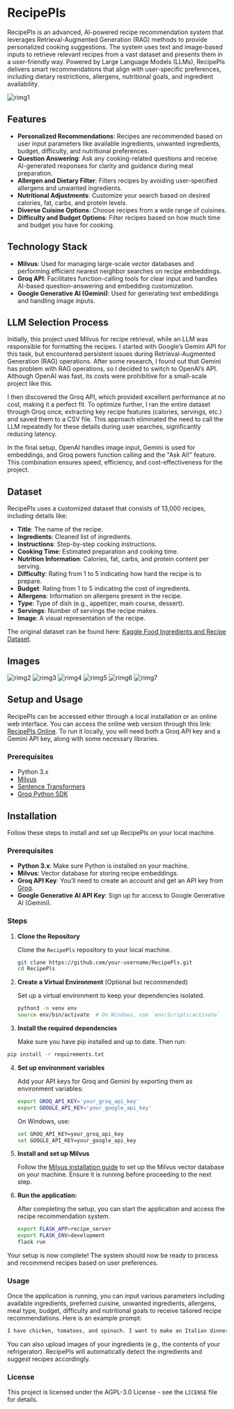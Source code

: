 # RecipePls

RecipePls is an advanced, AI-powered recipe recommendation system that leverages Retrieval-Augmented Generation (RAG) methods to provide personalized cooking suggestions. The system uses text and image-based inputs to retrieve relevant recipes from a vast dataset and presents them in a user-friendly way. Powered by Large Language Models (LLMs), RecipePls delivers smart recommendations that align with user-specific preferences, including dietary restrictions, allergens, nutritional goals, and ingredient availability.

![rimg1](images/rimg1)

## Features

- **Personalized Recommendations**: Recipes are recommended based on user input parameters like available ingredients, unwanted ingredients, budget, difficulty, and nutritional preferences.
- **Question Answering**: Ask any cooking-related questions and receive AI-generated responses for clarity and guidance during meal preparation.
- **Allergen and Dietary Filter**: Filters recipes by avoiding user-specified allergens and unwanted ingredients.
- **Nutritional Adjustments**: Customize your search based on desired calories, fat, carbs, and protein levels.
- **Diverse Cuisine Options**: Choose recipes from a wide range of cuisines.
- **Difficulty and Budget Options**: Filter recipes based on how much time and budget you have for cooking.

## Technology Stack

- **Milvus**: Used for managing large-scale vector databases and performing efficient nearest neighbor searches on recipe embeddings.
- **Groq API**: Facilitates function-calling tools for clear input and handles AI-based question-answering and embedding customization.
- **Google Generative AI (Gemini)**: Used for generating text embeddings and handling image inputs.

## LLM Selection Process

Initially, this project used Milvus for recipe retrieval, while an LLM was responsible for formatting the recipes. I started with Google’s Gemini API for this task, but encountered persistent issues during Retrieval-Augmented Generation (RAG) operations. After some research, I found out that Gemini has problem with RAG operations, so I decided to switch to OpenAI’s API. Although OpenAI was fast, its costs were prohibitive for a small-scale project like this.

I then discovered the Groq API, which provided excellent performance at no cost, making it a perfect fit. To optimize further, I ran the entire dataset through Groq once, extracting key recipe features (calories, servings, etc.) and saved them to a CSV file. This approach eliminated the need to call the LLM repeatedly for these details during user searches, significantly reducing latency.

In the final setup, OpenAI handles image input, Gemini is used for embeddings, and Groq powers function calling and the "Ask AI!" feature. This combination ensures speed, efficiency, and cost-effectiveness for the project.

## Dataset

RecipePls uses a customized dataset that consists of 13,000 recipes, including details like:

- **Title**: The name of the recipe.
- **Ingredients**: Cleaned list of ingredients.
- **Instructions**: Step-by-step cooking instructions.
- **Cooking Time**: Estimated preparation and cooking time.
- **Nutrition Information**: Calories, fat, carbs, and protein content per serving.
- **Difficulty**: Rating from 1 to 5 indicating how hard the recipe is to prepare.
- **Budget**: Rating from 1 to 5 indicating the cost of ingredients.
- **Allergens**: Information on allergens present in the recipe.
- **Type**: Type of dish (e.g., appetizer, main course, dessert).
- **Servings**: Number of servings the recipe makes.
- **Image**: A visual representation of the recipe.

The original dataset can be found here: [Kaggle Food Ingredients and Recipe Dataset](https://www.kaggle.com/datasets/pes12017000148/food-ingredients-and-recipe-dataset-with-images?resource=download).

## Images

![rimg2](images/rimg2)
![rimg3](images/rimg3)
![rimg4](images/rimg4)
![rimg5](images/rimg5)
![rimg6](images/rimg6)
![rimg7](images/rimg7)


## Setup and Usage

RecipePls can be accessed either through a local installation or an online web interface. You can access the online web version through this link: [RecipePls Online](https://ai-dev.iot-ignite.com/recipe_please). To run it locally, you will need both a Groq API key and a Gemini API key, along with some necessary libraries.

### Prerequisites

- Python 3.x
- [Milvus](https://milvus.io/)
- [Sentence Transformers](https://www.sbert.net/)
- [Groq Python SDK](https://groq.com/)

## Installation

Follow these steps to install and set up RecipePls on your local machine.

### Prerequisites

- **Python 3.x**: Make sure Python is installed on your machine.
- **Milvus**: Vector database for storing recipe embeddings.
- **Groq API Key**: You’ll need to create an account and get an API key from [Groq](https://groq.com/).
- **Google Generative AI API Key**: Sign up for access to Google Generative AI (Gemini).

### Steps

1. **Clone the Repository**
   
   Clone the `RecipePls` repository to your local machine.
   ```bash
   git clone https://github.com/your-username/RecipePls.git
   cd RecipePls
2. **Create a Virtual Environment** (Optional but recommended)
   
   Set up a virtual environment to keep your dependencies isolated.
   ```bash
   python3 -m venv env
   source env/bin/activate  # On Windows, use `env\Scripts\activate`
3. **Install the required dependencies**
   
   Make sure you have pip installed and up to date. Then run:
  ```bash
  pip install -r requirements.txt
```
4. **Set up environment variables**
   
   Add your API keys for Groq and Gemini by exporting them as environment variables:
   ```bash
   export GROQ_API_KEY='your_groq_api_key'
   export GOOGLE_API_KEY='your_google_api_key'
   ```
   On Windows, use:
   ```bash
   set GROQ_API_KEY=your_groq_api_key
   set GOOGLE_API_KEY=your_google_api_key
   ```
5. **Install and set up Milvus**
   
   Follow the [Milvus installation guide](https://milvus.io/docs/milvus_lite.md) to set up the Milvus vector database on your machine. Ensure it is running before proceeding to the next step.
6. **Run the application:**
   
   After completing the setup, you can start the application and access the recipe recommendation system.
   ```bash
   export FLASK_APP=recipe_server
   export FLASK_ENV=development
   flask run
   ```
Your setup is now complete! The system should now be ready to process and recommend recipes based on user preferences.

### Usage

Once the application is running, you can input various parameters including available ingredients, preferred cuisine, unwanted ingredients, allergens, meal type, budget, difficulty  and nutritional goals to receive tailored recipe recommendations. Here is an example prompt: 
```bash
I have chicken, tomatoes, and spinach. I want to make an Italian dinner recipe that's easy to cook, within my budget, and ready in a short time. I want the meal to have around 500 calories, low fat, moderate carbs, and high protein. Please avoid using mushrooms, onions, gluten, and dairy as I have allergies to these ingredients.
```
You can also upload images of your ingredients (e.g., the contents of your refrigerator). RecipePls will automatically detect the ingredients and suggest recipes accordingly.

### License

This project is licensed under the AGPL-3.0 License - see the `LICENSE` file for details.


